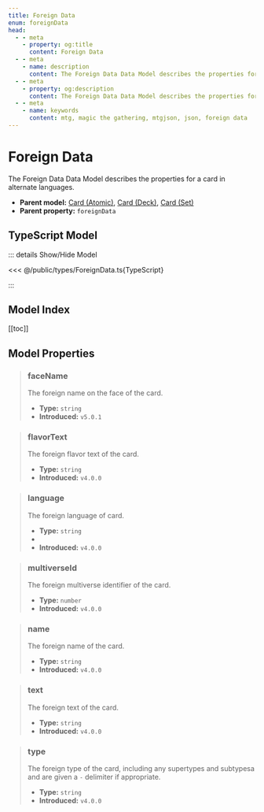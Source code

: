 ```yaml
---
title: Foreign Data
enum: foreignData
head:
  - - meta
    - property: og:title
      content: Foreign Data
  - - meta
    - name: description
      content: The Foreign Data Data Model describes the properties for a card in alternate languages.
  - - meta
    - property: og:description
      content: The Foreign Data Data Model describes the properties for a card in alternate languages.
  - - meta
    - name: keywords
      content: mtg, magic the gathering, mtgjson, json, foreign data
---
```


# Foreign Data

The Foreign Data Data Model describes the properties for a card in alternate languages.

- **Parent model:** [Card (Atomic)](/data-models/card-atomic/), [Card (Deck)](/data-models/card-deck/), [Card (Set)](/data-models/card-set/)
- **Parent property:** `foreignData`

## TypeScript Model

::: details Show/Hide Model

<<< @/public/types/ForeignData.ts{TypeScript}

:::

## Model Index

[[toc]]

## Model Properties

> ### faceName <Badge type="warning" text="optional" />
>
> The foreign name on the face of the card.
>
> - **Type:** `string`
> - **Introduced:** `v5.0.1`

> ### flavorText <Badge type="warning" text="optional" />
>
> The foreign flavor text of the card.
>
> - **Type:** `string`
> - **Introduced:** `v4.0.0`

> ### language
>
> The foreign language of card.
>
> - **Type:** `string`
> - <ExampleField type='language'/>
> - **Introduced:** `v4.0.0`

> ### multiverseId <Badge type="warning" text="optional" />
>
> The foreign multiverse identifier of the card.
>
> - **Type:** `number`
> - **Introduced:** `v4.0.0`

> ### name
>
> The foreign name of the card.
>
> - **Type:** `string`
> - **Introduced:** `v4.0.0`

> ### text <Badge type="warning" text="optional" />
>
> The foreign text of the card.
>
> - **Type:** `string`
> - **Introduced:** `v4.0.0`

> ### type <Badge type="warning" text="optional" />
>
> The foreign type of the card, including any supertypes and subtypesa and are given a ` - ` delimiter if appropriate.
>
> - **Type:** `string`
> - **Introduced:** `v4.0.0`
